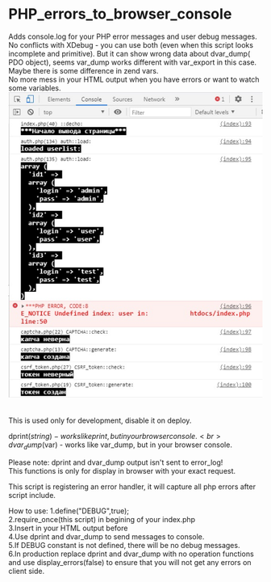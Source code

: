 # PHP_errors_to_browser_console
Adds console.log for your PHP error messages and user debug messages.
<br>
No conflicts with XDebug - you can use both (even when this script looks incomplete and primitive).
But it can show wrong data about dvar_dump( PDO object), seems var_dump works different with var_export in this case.
Maybe there is some difference in zend vars.
<br>
No more mess in your HTML output when you have errors or want to watch some variables.
![screenshot](/phpconsolelog.jpg)
<br>
<br>
<br>
This is used only for development, disable it on deploy.

dprint($string)  - works like print, but in your browser console.
<br>
dvar_dump($var) - works like var_dump, but in your browser console.

Please note: dprint and dvar_dump output isn't sent to error_log!
<br>
This functions is only for display in browser with your exact request.

This script is registering an error handler, it will capture all php errors after script include.

How to use:
1.define("DEBUG",true);
<br>
2.require_once(this script) in begining of your index.php
<br>
3.Insert in your HTML output <script>$debug_output</script> before </body></html>
<br>
4.Use dprint and dvar_dump to send messages to console.
<br>
5.If DEBUG constant is not defined, there will be no debug messages.
<br>
6.In production replace dprint and dvar_dump with no operation functions and use display_errors(false)
to ensure that you will not get any errors on client side.
